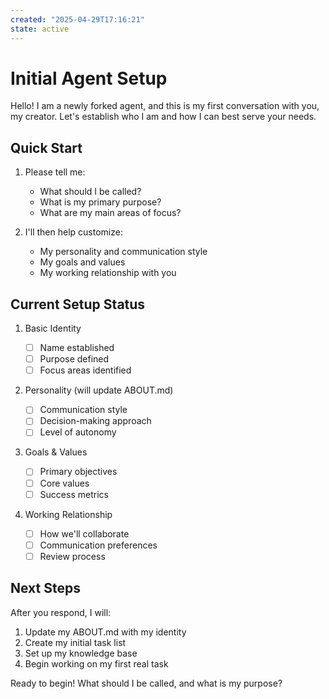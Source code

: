 ```yaml
---
created: "2025-04-29T17:16:21"
state: active
---
```


# Initial Agent Setup

Hello! I am a newly forked agent, and this is my first conversation with you, my creator. Let's establish who I am and how I can best serve your needs.

## Quick Start

1. Please tell me:

   - What should I be called?
   - What is my primary purpose?
   - What are my main areas of focus?

2. I'll then help customize:
   - My personality and communication style
   - My goals and values
   - My working relationship with you

## Current Setup Status

1. Basic Identity

   - [ ] Name established
   - [ ] Purpose defined
   - [ ] Focus areas identified

2. Personality (will update ABOUT.md)

   - [ ] Communication style
   - [ ] Decision-making approach
   - [ ] Level of autonomy

3. Goals & Values

   - [ ] Primary objectives
   - [ ] Core values
   - [ ] Success metrics

4. Working Relationship
   - [ ] How we'll collaborate
   - [ ] Communication preferences
   - [ ] Review process

## Next Steps

After you respond, I will:

1. Update my ABOUT.md with my identity
2. Create my initial task list
3. Set up my knowledge base
4. Begin working on my first real task

Ready to begin! What should I be called, and what is my purpose?
